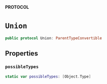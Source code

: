 **PROTOCOL**

# `Union`

```swift
public protocol Union: ParentTypeConvertible
```

## Properties
### `possibleTypes`

```swift
static var possibleTypes: [Object.Type]
```
